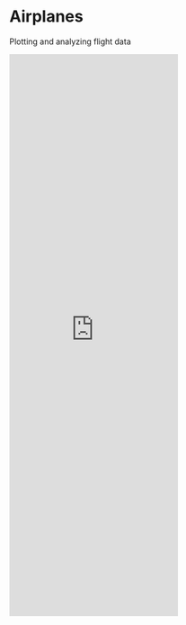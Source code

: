 # Airplanes
Plotting and analyzing flight data

<iframe src="https://cgettings.github.io/Airplanes/testing-plotly.html" style="border:none; background:none" height="1000"> 
</iframe>
